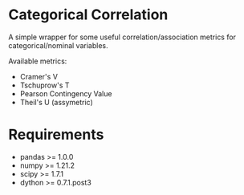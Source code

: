 # Categorical Correlation
A simple wrapper for some useful correlation/association metrics for categorical/nominal variables.

Available metrics:
- Cramer's V
- Tschuprow's T
- Pearson Contingency Value
- Theil's U (assymetric)

# Requirements
- pandas >= 1.0.0
- numpy >= 1.21.2
- scipy >= 1.7.1
- dython >= 0.7.1.post3
